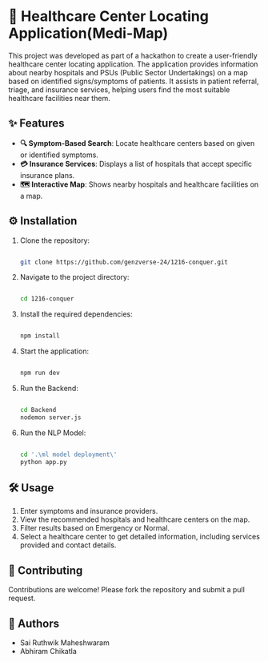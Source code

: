 
# 🏥 Healthcare Center Locating Application(Medi-Map)

This project was developed as part of a hackathon to create a user-friendly healthcare center locating application. The application provides information about nearby hospitals and PSUs (Public Sector Undertakings) on a map based on identified signs/symptoms of patients. It assists in patient referral, triage, and insurance services, helping users find the most suitable healthcare facilities near them.

## ✨ Features

- **🔍 Symptom-Based Search**: Locate healthcare centers based on given or identified symptoms.
- **💳 Insurance Services**: Displays a list of hospitals that accept specific insurance plans.
- **🗺️ Interactive Map**: Shows nearby hospitals and healthcare facilities on a map.

## ⚙️ Installation

1. Clone the repository:
   ```bash

   git clone https://github.com/genzverse-24/1216-conquer.git

   ```
2. Navigate to the project directory:
   ```bash

   cd 1216-conquer

   ```
3. Install the required dependencies:
   ```bash

   npm install

   ```
4. Start the application:
   ```bash

   npm run dev

   ```
5. Run the Backend:
   ```bash

   cd Backend
   nodemon server.js

   ```
6. Run the NLP Model:
   ```bash

   cd '.\ml model deployment\'
   python app.py
   
   ```

## 🛠️ Usage

1. Enter symptoms and insurance providers.
2. View the recommended hospitals and healthcare centers on the map.
3. Filter results based on Emergency or Normal.
4. Select a healthcare center to get detailed information, including services provided and contact details.

## 🤝 Contributing

Contributions are welcome! Please fork the repository and submit a pull request.

## 👥 Authors

- Sai Ruthwik Maheshwaram
- Abhiram Chikatla


